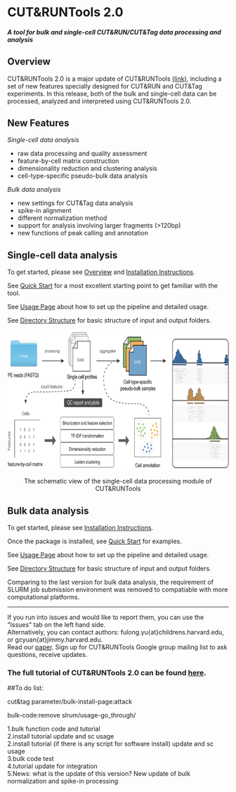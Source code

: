 # CUT&RUNTools 2.0

#### *A tool for bulk and single-cell CUT&RUN/CUT&Tag data processing and analysis*

## Overview

CUT&RUNTools 2.0 is a major update of CUT&RUNTools [(link)](https://bitbucket.org/qzhudfci/cutruntools/), including a set of new features specially designed for CUT&RUN and CUT&Tag experiments. In this release, both of the bulk and single-cell data can be processed, analyzed and interpreted using CUT&RUNTools 2.0.

## New Features

*Single-cell data analysis*

- raw data processing and quality assessment  
- feature-by-cell matrix construction  
- dimensionality reduction and clustering analysis  
- cell-type-specific pseudo-bulk data analysis  

*Bulk data analysis* 

- new settings for CUT&Tag data analysis  
- spike-in alignment  
- different normalization method  
- support for analysis involving larger fragments (>120bp)  
- new functions of peak calling and annotation   
 

## Single-cell data analysis

To get started, please see [Overview](docs/sc-OVERVIEW.md) and [Installation Instructions](docs/sc-INSTALL.md).  

See [Quick Start](docs/sc-QUICK.md) for a most excellent starting point to get familiar with the tool.  

See [Usage Page](docs/sc-USAGE.md) about how to set up the pipeline and detailed usage.  

See [Directory Structure](docs/sc-DIRECTORY.md) for basic structure of input and output folders.

<div align=center> <img src="images/scCRtools.png" width="680" height="318"> </div> 

<p align="center">The schematic view of the single-cell data processing module of CUT&RUNTools</p>


## Bulk data analysis

To get started, please see [Installation Instructions](docs/bulk-INSTALL.md). 

Once the package is installed, see [Quick Start](docs/bulk-QUICK.md) for examples.

See [Usage Page](docs/bulk-USAGE.md) about how to set up the pipeline and detailed usage. 

See [Directory Structure](docs/bulk-DIRECTORY.md) for basic structure of input and output folders.  

Comparing to the last version for bulk data analysis, the requirement of SLURM job submission environment was removed to compatiable with more computational platforms. 

--------

If you run into issues and would like to report them, you can use the "Issues" tab on the left hand side.  
Alternatively, you can contact authors: fulong.yu{at}childrens.harvard.edu, or gcyuan{at}jimmy.harvard.edu.  
Read our [paper](). Sign up for CUT&RUNTools Google group mailing list to ask questions, receive updates.


### The full tutorial of CUT&RUNTools 2.0 can be found [here](docs/2.0-TUTORIAL.md).

##To do list:


cut&tag parameter/bulk-install-page:attack

bulk-code:remove slrum/usage-go_through/

1.bulk function code and tutorial  
2.install tutorial update and sc usage  
2.install tutorial (if there is any script for software install) update and sc usage  
3.bulk code test  
4.tutorial update for integration  
5.News: what is the update of this version? New update of bulk normalization and spike-in processing

